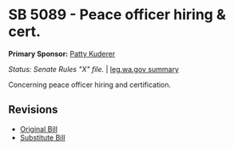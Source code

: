 # SB 5089 - Peace officer hiring & cert.
**Primary Sponsor:** [Patty Kuderer](/person/leg/patty.kuderer.md)

*Status: Senate Rules "X" file.* | [leg.wa.gov summary](https://app.leg.wa.gov/billsummary?BillNumber=5089&Year=2021)

Concerning peace officer hiring and certification.

## Revisions
* [Original Bill](1/)
* [Substitute Bill](S/)